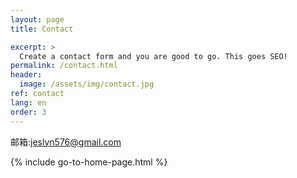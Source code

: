 ```yaml
---
layout: page
title: Contact

excerpt: >
  Create a contact form and you are good to go. This goes SEO!
permalink: /contact.html
header:
  image: /assets/img/contact.jpg
ref: contact
lang: en  
order: 3
---
```


邮箱:jeslyn576@gmail.com


{% include go-to-home-page.html %}
